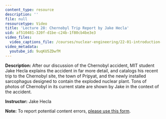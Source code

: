 ```yaml
---
content_type: resource
description: ''
file: null
resourcetype: Video
title: 'Lecture 28: Chernobyl Trip Report by Jake Hecla'
uid: af510481-320f-d1be-c24b-1f80cb4be3e3
video_files:
  video_captions_file: /courses/nuclear-engineering/22-01-introduction-to-nuclear-engineering-and-ionizing-radiation-fall-2016/lecture-videos/chernobyl-trip-report-by-jake-hecla/9uqKU5ZDwfM.vtt
video_metadata:
  youtube_id: 9uqKU5ZDwfM
---
```


**Description:** After our discussion of the Chernobyl accident, MIT student Jake Hecla explains the accident in far more detail, and catalogs his recent trip to the Chernobyl site, the town of Pripyat, and the newly installed sarcophagus designed to contain the exploded nuclear plant. Tons of photos of Chernobyl in its current state are shown by Jake in the context of the accident.

**Instructor:** Jake Hecla

**Note:** To report potential content errors, [please use this form](https://forms.gle/8B2zcUvfCtgJdTdE7).